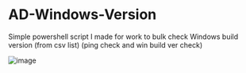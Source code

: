 # AD-Windows-Version
Simple powershell script I made for work to bulk check Windows build version (from csv list)
(ping check and win build ver check)

![image](https://user-images.githubusercontent.com/25458928/118496822-c5319a00-b724-11eb-8399-be60ece5831a.png)
